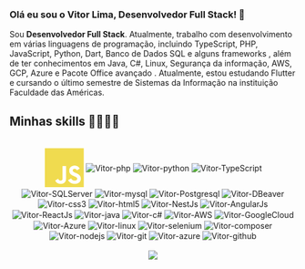 ### Olá eu sou o Vitor Lima, Desenvolvedor Full Stack! 👋

<!--
**VitorLima21/VitorLima21** is a ✨ _special_ ✨ repository because its `README.md` (this file) appears on your GitHub profile.

Here are some ideas to get you started:

- 🔭 I’m currently working on ...
- 🌱 I’m currently learning ...
- 👯 I’m looking to collaborate on ...
- 🤔 I’m looking for help with ...
- 💬 Ask me about ...
- 📫 How to reach me: ...
- 😄 Pronouns: ...
- ⚡ Fun fact: ...
-->

Sou **Desenvolvedor Full Stack**. Atualmente, trabalho com desenvolvimento em várias linguagens de programação, incluindo TypeScript, PHP, JavaScript, Python, Dart, Banco de Dados SQL e alguns frameworks , além de ter conhecimentos em Java, C#, Linux, Segurança da informação, AWS, GCP, Azure e Pacote Office avançado . Atualmente, estou estudando Flutter e cursando o último semestre de Sistemas da Informação na instituição Faculdade das Américas.

  ## Minhas skills  🧑‍💻👨‍💻 
 

<div style="display: inline_block" align="center"><br>
    <img align="center" alt="Vitor-Js" height="70" width="70"
      src="https://raw.githubusercontent.com/devicons/devicon/master/icons/javascript/javascript-plain.svg" />
    <img align="center" alt="Vitor-php" height="70" width="70"
      src="https://cdn.jsdelivr.net/gh/devicons/devicon/icons/php/php-original.svg" />
    <img align="center" alt="Vitor-python" height="70" width="70"
      src="https://cdn.jsdelivr.net/gh/devicons/devicon/icons/python/python-original-wordmark.svg" />
    <img align="center" alt="Vitor-TypeScript" height="70" width="70"
      src="https://cdn.jsdelivr.net/gh/devicons/devicon/icons/typescript/typescript-original.svg" />  
    <img align="center" alt="Vitor-SQLServer" height="70" width="70"
      src="https://cdn.jsdelivr.net/gh/devicons/devicon@latest/icons/microsoftsqlserver/microsoftsqlserver-original-wordmark.svg" />          
    <img align="center" alt="Vitor-mysql" height="70" width="70"
      src="https://cdn.jsdelivr.net/gh/devicons/devicon/icons/mysql/mysql-original-wordmark.svg" />  
    <img align="center" alt="Vitor-Postgresql" height="70" width="70"
      src="https://cdn.jsdelivr.net/gh/devicons/devicon/icons/postgresql/postgresql-original-wordmark.svg" /> 
    <img align="center" alt="Vitor-DBeaver" height="70" width="70"
      src="https://cdn.jsdelivr.net/gh/devicons/devicon@latest/icons/dbeaver/dbeaver-original.svg" />          
    <img align="center" alt="Vitor-css3" height="70" width="70"
      src="https://cdn.jsdelivr.net/gh/devicons/devicon/icons/css3/css3-original-wordmark.svg" />
    <img align="center" alt="Vitor-html5" height="70" width="70"
      src="https://cdn.jsdelivr.net/gh/devicons/devicon/icons/html5/html5-original-wordmark.svg" /> 
    <img  align="center" alt="Vitor-NestJs" height="70" width="70" 
      src="https://cdn.jsdelivr.net/gh/devicons/devicon@latest/icons/nestjs/nestjs-original-wordmark.svg"  />    
    <img align="center" alt="Vitor-AngularJs" height="70" width="70"
      src="https://cdn.jsdelivr.net/gh/devicons/devicon/icons/angularjs/angularjs-original.svg" />  
    <img align="center" alt="Vitor-ReactJs" height="70" width="70"
      src="https://cdn.jsdelivr.net/gh/devicons/devicon/icons/react/react-original.svg" />                
    <img align="center" alt="Vitor-java" height="70" width="70"
      src="https://cdn.jsdelivr.net/gh/devicons/devicon/icons/java/java-original-wordmark.svg" />
    <img align="center" alt="Vitor-c#" height="70" width="70"
      src="https://cdn.jsdelivr.net/gh/devicons/devicon/icons/csharp/csharp-original.svg" />   
    <img align="center" alt="Vitor-AWS" height="70" width="70"
      src="https://cdn.jsdelivr.net/gh/devicons/devicon/icons/amazonwebservices/amazonwebservices-original-wordmark.svg" />  
    <img align="center" alt="Vitor-GoogleCloud" height="70" width="70"   
      src="https://cdn.jsdelivr.net/gh/devicons/devicon/icons/googlecloud/googlecloud-original-wordmark.svg" />  
    <img align="center" alt="Vitor-Azure" height="70" width="70"
      src="https://cdn.jsdelivr.net/gh/devicons/devicon@latest/icons/azuredevops/azuredevops-original.svg" />          
    <img align="center" alt="Vitor-linux" height="70" width="70"
      src="https://cdn.jsdelivr.net/gh/devicons/devicon/icons/linux/linux-original.svg" />
    <img align="center" alt="Vitor-selenium" height="70" width="70"
      src="https://cdn.jsdelivr.net/gh/devicons/devicon/icons/selenium/selenium-original.svg" />
    <img align="center" alt="Vitor-composer" height="70" width="70" 
      src="https://cdn.jsdelivr.net/gh/devicons/devicon/icons/composer/composer-original.svg" />
    <img align="center" alt="Vitor-nodejs" height="70" width="70" 
      src="https://cdn.jsdelivr.net/gh/devicons/devicon/icons/nodejs/nodejs-original-wordmark.svg" />          
    <img align="center" alt="Vitor-git" height="70" width="70"  
      src="https://cdn.jsdelivr.net/gh/devicons/devicon/icons/git/git-original-wordmark.svg" />
    <img align="center" alt="Vitor-azure" height="70" width="70"  
      src="https://cdn.jsdelivr.net/gh/devicons/devicon/icons/azure/azure-original-wordmark.svg" /> 
    <img align="center" alt="Vitor-github" height="70" width="70"   
      src="https://cdn.jsdelivr.net/gh/devicons/devicon/icons/github/github-original.svg" />
</div>   
<div style="display: inline_block" align="center"><br>  
  <a href="https://www.linkedin.com/in/vitor-lima-334b45114" target="_blank">
    <img src="https://img.shields.io/badge/-LinkedIn-%230077B5?style=for-the-badge&logo=linkedin&logoColor=white" target="_blank"></a> 
  
</div>
